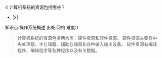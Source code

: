 4
计算机系统的资源包括哪些？
- [x]

知识点:操作系统概述
出处:网络
难度:1
> 计算机系统的资源包括两大类：硬件资源和软件资源。 硬件资源主要有中央处理器、主存储器、辅助存储器和各种输入输出设备。
> 软件资源有编译程序、编辑程序等各种程序以及有关数据。
